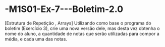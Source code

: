 # -M1S01-Ex-7---Boletim-2.0
[Estrutura de Repetição , Arrays] Utilizando como base o programa do boletim (Exercício 3), crie uma nova versão dele, mas desta vez obtenha o nome do aluno, a quantidade de notas que serão utilizadas para compor a média, e cada uma das notas. 
